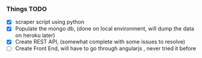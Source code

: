 ### Things TODO 
- [x] scraper script using python
- [x] Populate the mongo db, (done on local environment, will dump the data on heroku later)
- [X] Create REST API, (somewhat complete with some issues to resolve)
- [ ] Create Front End, will have to go through angularjs , never tried it before
